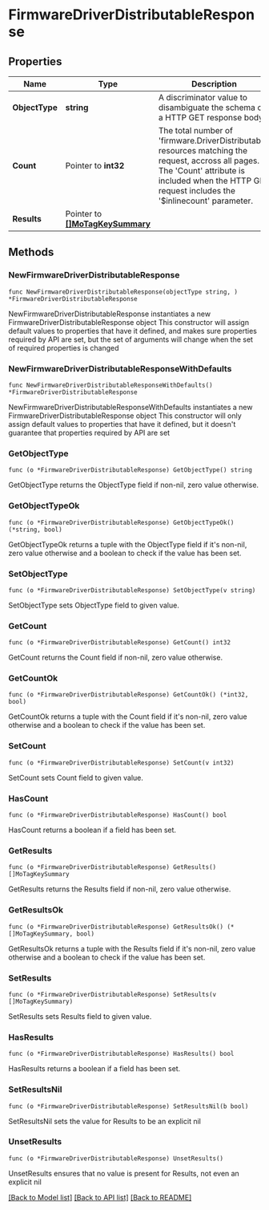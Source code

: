 # FirmwareDriverDistributableResponse

## Properties

Name | Type | Description | Notes
------------ | ------------- | ------------- | -------------
**ObjectType** | **string** | A discriminator value to disambiguate the schema of a HTTP GET response body. | 
**Count** | Pointer to **int32** | The total number of &#39;firmware.DriverDistributable&#39; resources matching the request, accross all pages. The &#39;Count&#39; attribute is included when the HTTP GET request includes the &#39;$inlinecount&#39; parameter. | [optional] 
**Results** | Pointer to [**[]MoTagKeySummary**](mo.TagKeySummary.md) |  | [optional] 

## Methods

### NewFirmwareDriverDistributableResponse

`func NewFirmwareDriverDistributableResponse(objectType string, ) *FirmwareDriverDistributableResponse`

NewFirmwareDriverDistributableResponse instantiates a new FirmwareDriverDistributableResponse object
This constructor will assign default values to properties that have it defined,
and makes sure properties required by API are set, but the set of arguments
will change when the set of required properties is changed

### NewFirmwareDriverDistributableResponseWithDefaults

`func NewFirmwareDriverDistributableResponseWithDefaults() *FirmwareDriverDistributableResponse`

NewFirmwareDriverDistributableResponseWithDefaults instantiates a new FirmwareDriverDistributableResponse object
This constructor will only assign default values to properties that have it defined,
but it doesn't guarantee that properties required by API are set

### GetObjectType

`func (o *FirmwareDriverDistributableResponse) GetObjectType() string`

GetObjectType returns the ObjectType field if non-nil, zero value otherwise.

### GetObjectTypeOk

`func (o *FirmwareDriverDistributableResponse) GetObjectTypeOk() (*string, bool)`

GetObjectTypeOk returns a tuple with the ObjectType field if it's non-nil, zero value otherwise
and a boolean to check if the value has been set.

### SetObjectType

`func (o *FirmwareDriverDistributableResponse) SetObjectType(v string)`

SetObjectType sets ObjectType field to given value.


### GetCount

`func (o *FirmwareDriverDistributableResponse) GetCount() int32`

GetCount returns the Count field if non-nil, zero value otherwise.

### GetCountOk

`func (o *FirmwareDriverDistributableResponse) GetCountOk() (*int32, bool)`

GetCountOk returns a tuple with the Count field if it's non-nil, zero value otherwise
and a boolean to check if the value has been set.

### SetCount

`func (o *FirmwareDriverDistributableResponse) SetCount(v int32)`

SetCount sets Count field to given value.

### HasCount

`func (o *FirmwareDriverDistributableResponse) HasCount() bool`

HasCount returns a boolean if a field has been set.

### GetResults

`func (o *FirmwareDriverDistributableResponse) GetResults() []MoTagKeySummary`

GetResults returns the Results field if non-nil, zero value otherwise.

### GetResultsOk

`func (o *FirmwareDriverDistributableResponse) GetResultsOk() (*[]MoTagKeySummary, bool)`

GetResultsOk returns a tuple with the Results field if it's non-nil, zero value otherwise
and a boolean to check if the value has been set.

### SetResults

`func (o *FirmwareDriverDistributableResponse) SetResults(v []MoTagKeySummary)`

SetResults sets Results field to given value.

### HasResults

`func (o *FirmwareDriverDistributableResponse) HasResults() bool`

HasResults returns a boolean if a field has been set.

### SetResultsNil

`func (o *FirmwareDriverDistributableResponse) SetResultsNil(b bool)`

 SetResultsNil sets the value for Results to be an explicit nil

### UnsetResults
`func (o *FirmwareDriverDistributableResponse) UnsetResults()`

UnsetResults ensures that no value is present for Results, not even an explicit nil

[[Back to Model list]](../README.md#documentation-for-models) [[Back to API list]](../README.md#documentation-for-api-endpoints) [[Back to README]](../README.md)


